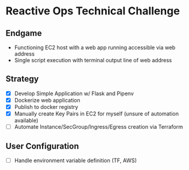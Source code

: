 # Reactive Ops Technical Challenge

## Endgame
- Functioning EC2 host with a web app running accessible via web address
- Single script execution with terminal output line of web address

## Strategy
- [x] Develop Simple Application w/ Flask and Pipenv
- [x] Dockerize web application
- [x] Publish to docker registry
- [x] Manually create Key Pairs in EC2 for myself (unsure of automation
  available)
- [ ] Automate Instance/SecGroup/Ingress/Egress creation via Terraform

## User Configuration
- [ ] Handle environment variable definition (TF, AWS)
